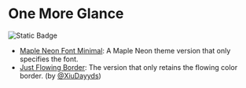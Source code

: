 # One More Glance

![Static Badge](https://img.shields.io/badge/One_More_Glance-Themes_Recommended-red?logo=Github)

- [Maple Neon Font Minimal](./themes/maple-neon-font-minimal.css): A Maple Neon theme version that only specifies the font.
- [Just Flowing Border](./themes/just-flowing-border.css): The version that only retains the flowing color border. (by [@XiuDayyds](https://github.com/XiuDayyds))
